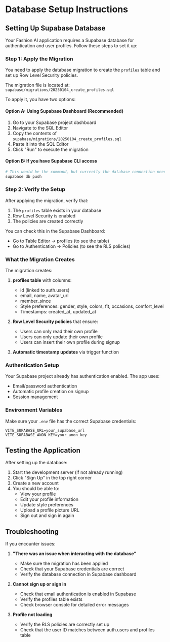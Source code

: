 # Database Setup Instructions

## Setting Up Supabase Database

Your Fashion AI application requires a Supabase database for authentication and user profiles. Follow these steps to set it up:

### Step 1: Apply the Migration

You need to apply the database migration to create the `profiles` table and set up Row Level Security policies.

The migration file is located at: `supabase/migrations/20250104_create_profiles.sql`

To apply it, you have two options:

#### Option A: Using Supabase Dashboard (Recommended)
1. Go to your Supabase project dashboard
2. Navigate to the SQL Editor
3. Copy the contents of `supabase/migrations/20250104_create_profiles.sql`
4. Paste it into the SQL Editor
5. Click "Run" to execute the migration

#### Option B: If you have Supabase CLI access
```bash
# This would be the command, but currently the database connection needs to be configured
supabase db push
```

### Step 2: Verify the Setup

After applying the migration, verify that:
1. The `profiles` table exists in your database
2. Row Level Security is enabled
3. The policies are created correctly

You can check this in the Supabase Dashboard:
- Go to Table Editor → profiles (to see the table)
- Go to Authentication → Policies (to see the RLS policies)

### What the Migration Creates

The migration creates:

1. **profiles table** with columns:
   - id (linked to auth.users)
   - email, name, avatar_url
   - member_since
   - Style preferences: gender, style, colors, fit, occasions, comfort_level
   - Timestamps: created_at, updated_at

2. **Row Level Security policies** that ensure:
   - Users can only read their own profile
   - Users can only update their own profile
   - Users can insert their own profile during signup

3. **Automatic timestamp updates** via trigger function

### Authentication Setup

Your Supabase project already has authentication enabled. The app uses:
- Email/password authentication
- Automatic profile creation on signup
- Session management

### Environment Variables

Make sure your `.env` file has the correct Supabase credentials:
```
VITE_SUPABASE_URL=your_supabase_url
VITE_SUPABASE_ANON_KEY=your_anon_key
```

## Testing the Application

After setting up the database:

1. Start the development server (if not already running)
2. Click "Sign Up" in the top right corner
3. Create a new account
4. You should be able to:
   - View your profile
   - Edit your profile information
   - Update style preferences
   - Upload a profile picture URL
   - Sign out and sign in again

## Troubleshooting

If you encounter issues:

1. **"There was an issue when interacting with the database"**
   - Make sure the migration has been applied
   - Check that your Supabase credentials are correct
   - Verify the database connection in Supabase dashboard

2. **Cannot sign up or sign in**
   - Check that email authentication is enabled in Supabase
   - Verify the profiles table exists
   - Check browser console for detailed error messages

3. **Profile not loading**
   - Verify the RLS policies are correctly set up
   - Check that the user ID matches between auth.users and profiles table
